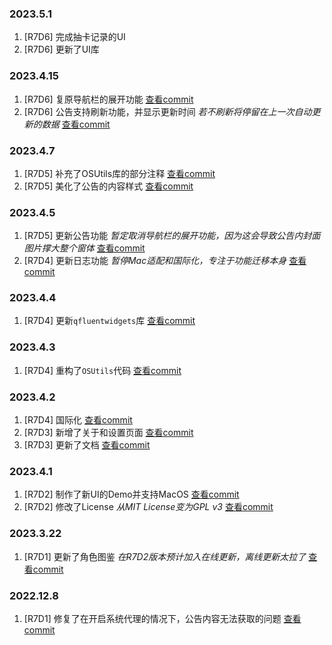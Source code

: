 ### 2023.5.1
1. [R7D6] 完成抽卡记录的UI
2. [R7D6] 更新了UI库

### 2023.4.15
1. [R7D6] 复原导航栏的展开功能 [查看commit](https://github.com/AuroraZiling/sangonomiya/commit/97afb2c5e2d87005ce36f28e3d179930e517d68f)
2. [R7D6] 公告支持刷新功能，并显示更新时间 *若不刷新将停留在上一次自动更新的数据* [查看commit](https://github.com/AuroraZiling/sangonomiya/commit/97afb2c5e2d87005ce36f28e3d179930e517d68f)

### 2023.4.7
1. [R7D5] 补充了OSUtils库的部分注释 [查看commit](https://github.com/AuroraZiling/sangonomiya/commit/0d1ee8b7be656c5815192bf9cf3f1a8cdc6a7850)
2. [R7D5] 美化了公告的内容样式  [查看commit](https://github.com/AuroraZiling/sangonomiya/commit/0d1ee8b7be656c5815192bf9cf3f1a8cdc6a7850)

### 2023.4.5
1. [R7D5] 更新公告功能 *暂定取消导航栏的展开功能，因为这会导致公告内封面图片撑大整个窗体* [查看commit](https://github.com/AuroraZiling/sangonomiya/commit/6a1f6f30a1fb4545eff5bf3bb3548ee6d803c621)
2. [R7D4] 更新日志功能 *暂停Mac适配和国际化，专注于功能迁移本身* [查看commit](https://github.com/AuroraZiling/sangonomiya/commit/cf40ebf38ec429ae18f4520a45cc8cd4a4b086ee)

### 2023.4.4
1. [R7D4] 更新`qfluentwidgets`库 [查看commit](https://github.com/AuroraZiling/sangonomiya/commit/552ef368939691f02cf693688ee4bc47eaad474d)

### 2023.4.3
1. [R7D4] 重构了`OSUtils`代码 [查看commit](https://github.com/AuroraZiling/sangonomiya/commit/a78425f35909cacd5b72471f6556db165f971edd)

### 2023.4.2
1. [R7D4] 国际化 [查看commit](https://github.com/AuroraZiling/sangonomiya/commit/58cb543812690afbaf3f82acd34c6392e0a25f90)
2. [R7D3] 新增了关于和设置页面 [查看commit](https://github.com/AuroraZiling/sangonomiya/commit/2f7fa1526d13ffcdf538a1320be20780bf394b58)
3. [R7D3] 更新了文档 [查看commit](https://github.com/AuroraZiling/sangonomiya/commit/4985157aa1aff7a3413ada06696c2ff1ee8f68d6)

### 2023.4.1
1. [R7D2] 制作了新UI的Demo并支持MacOS [查看commit](https://github.com/AuroraZiling/sangonomiya/commit/3cd4a80e58112cde5818067313ffef479ab778d2)
2. [R7D2] 修改了License *从MIT License变为GPL v3* [查看commit](https://github.com/AuroraZiling/sangonomiya/commit/e86c0c4515a403440485386c718a368795bc3588)

### 2023.3.22
1. [R7D1] 更新了角色图鉴 *在R7D2版本预计加入在线更新，离线更新太拉了* [查看commit](https://github.com/AuroraZiling/sangonomiya/commit/45565cfc63669ae10769b5dd82b2409e2235d214)

### 2022.12.8

1. [R7D1] 修复了在开启系统代理的情况下，公告内容无法获取的问题 [查看commit](https://github.com/AuroraZiling/genshin-pray-export/commit/3268649dccad3c361f3422e3a0c61f2f4cf625ef)